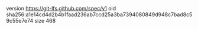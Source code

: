 version https://git-lfs.github.com/spec/v1
oid sha256:a1e14cd4d2b4b1faad236ab7ccd25a3ba7394080849d948c7bad8c59c55e7e74
size 468
